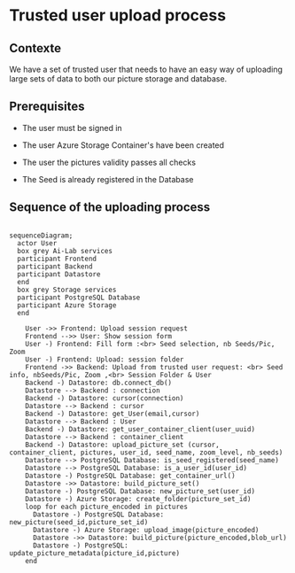 # Trusted user upload process

## Contexte

We have a set of trusted user that needs to have an easy way of uploading large
sets of data to both our picture storage and database.

## Prerequisites

- The user must be signed in

- The user Azure Storage Container's have been created

- The user the pictures validity passes all checks

- The Seed is already registered in the Database

## Sequence of the uploading process

``` mermaid

sequenceDiagram;
  actor User
  box grey Ai-Lab services
  participant Frontend
  participant Backend
  participant Datastore
  end
  box grey Storage services
  participant PostgreSQL Database
  participant Azure Storage
  end

    User ->> Frontend: Upload session request
    Frontend -->> User: Show session form
    User -) Frontend: Fill form :<br> Seed selection, nb Seeds/Pic, Zoom
    User -) Frontend: Upload: session folder
    Frontend ->> Backend: Upload from trusted user request: <br> Seed info, nbSeeds/Pic, Zoom ,<br> Session Folder & User
    Backend -) Datastore: db.connect_db()
    Datastore --> Backend : connection
    Backend -) Datastore: cursor(connection)
    Datastore --> Backend : cursor
    Backend -) Datastore: get_User(email,cursor)
    Datastore --> Backend : User
    Backend -) Datastore: get_user_container_client(user_uuid)
    Datastore --> Backend : container_client
    Backend -) Datastore: upload_picture_set (cursor, container_client, pictures, user_id, seed_name, zoom_level, nb_seeds)
    Datastore --> PostgreSQL Database: is_seed_registered(seed_name)
    Datastore --> PostgreSQL Database: is_a_user_id(user_id)
    Datastore -) PostgreSQL Database: get_container_url()
    Datastore ->> Datastore: build_picture_set()
    Datastore -) PostgreSQL Database: new_picture_set(user_id)
    Datastore -) Azure Storage: create_folder(picture_set_id)
    loop for each picture_encoded in pictures
      Datastore -) PostgreSQL Database: new_picture(seed_id,picture_set_id)
      Datastore -) Azure Storage: upload_image(picture_encoded)
      Datastore ->> Datastore: build_picture(picture_encoded,blob_url)
      Datastore -) PostgreSQL: update_picture_metadata(picture_id,picture)
    end

```
